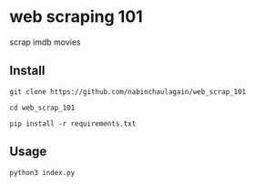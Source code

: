 # web scraping 101

scrap imdb movies

## Install

`git clone https://github.com/nabinchaulagain/web_scrap_101`

`cd web_scrap_101`

`pip install -r requirements.txt`

## Usage

`python3 index.py`
